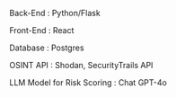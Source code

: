 Back-End : Python/Flask

Front-End : React

Database : Postgres

OSINT API : Shodan, SecurityTrails API

LLM Model for Risk Scoring : Chat GPT-4o
